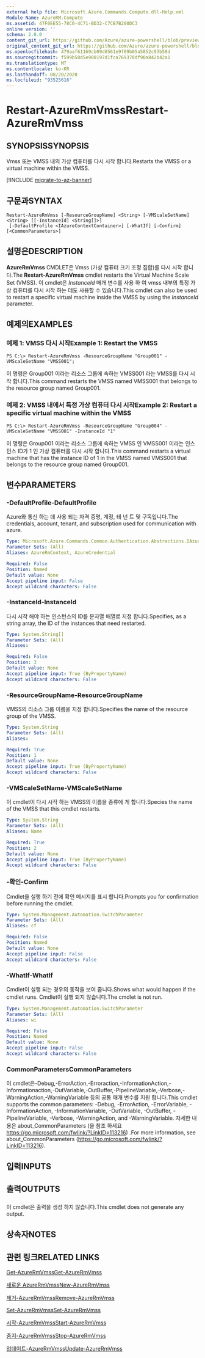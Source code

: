 ```yaml
---
external help file: Microsoft.Azure.Commands.Compute.dll-Help.xml
Module Name: AzureRM.Compute
ms.assetid: 47F0EE55-78C0-4C71-BD32-C7CB7B200DC3
online version: ''
schema: 2.0.0
content_git_url: https://github.com/Azure/azure-powershell/blob/preview/src/ResourceManager/Compute/Stack/Commands.Compute/help/Restart-AzureRmVmss.md
original_content_git_url: https://github.com/Azure/azure-powershell/blob/preview/src/ResourceManager/Compute/Stack/Commands.Compute/help/Restart-AzureRmVmss.md
ms.openlocfilehash: 479aaf61169cb09d8561e9f09b05a5852c93b58d
ms.sourcegitcommit: f599b50d5e980197d1fca769378df90a842b42a1
ms.translationtype: MT
ms.contentlocale: ko-KR
ms.lasthandoff: 08/20/2020
ms.locfileid: "93525616"
---
```

# <span data-ttu-id="87a25-101">Restart-AzureRmVmss</span><span class="sxs-lookup"><span data-stu-id="87a25-101">Restart-AzureRmVmss</span></span>

## <span data-ttu-id="87a25-102">SYNOPSIS</span><span class="sxs-lookup"><span data-stu-id="87a25-102">SYNOPSIS</span></span>
<span data-ttu-id="87a25-103">Vmss 또는 VMSS 내의 가상 컴퓨터를 다시 시작 합니다.</span><span class="sxs-lookup"><span data-stu-id="87a25-103">Restarts the VMSS or a virtual machine within the VMSS.</span></span>

[!INCLUDE [migrate-to-az-banner](../../includes/migrate-to-az-banner.md)]

## <span data-ttu-id="87a25-104">구문과</span><span class="sxs-lookup"><span data-stu-id="87a25-104">SYNTAX</span></span>

```
Restart-AzureRmVmss [-ResourceGroupName] <String> [-VMScaleSetName] <String> [[-InstanceId] <String[]>]
 [-DefaultProfile <IAzureContextContainer>] [-WhatIf] [-Confirm] [<CommonParameters>]
```

## <span data-ttu-id="87a25-105">설명은</span><span class="sxs-lookup"><span data-stu-id="87a25-105">DESCRIPTION</span></span>
<span data-ttu-id="87a25-106">**AzureRmVmss** CMDLET은 Vmss (가상 컴퓨터 크기 조정 집합)를 다시 시작 합니다.</span><span class="sxs-lookup"><span data-stu-id="87a25-106">The **Restart-AzureRmVmss** cmdlet restarts the Virtual Machine Scale Set (VMSS).</span></span>
<span data-ttu-id="87a25-107">이 cmdlet은 *InstanceId* 매개 변수를 사용 하 여 vmss 내부의 특정 가상 컴퓨터를 다시 시작 하는 데도 사용할 수 있습니다.</span><span class="sxs-lookup"><span data-stu-id="87a25-107">This cmdlet can also be used to restart a specific virtual machine inside the VMSS by using the *InstanceId* parameter.</span></span>

## <span data-ttu-id="87a25-108">예제의</span><span class="sxs-lookup"><span data-stu-id="87a25-108">EXAMPLES</span></span>

### <span data-ttu-id="87a25-109">예제 1: VMSS 다시 시작</span><span class="sxs-lookup"><span data-stu-id="87a25-109">Example 1: Restart the VMSS</span></span>
```
PS C:\> Restart-AzureRmVmss -ResourceGroupName "Group001" -VMScaleSetName "VMSS001";
```

<span data-ttu-id="87a25-110">이 명령은 Group001 이라는 리소스 그룹에 속하는 VMSS001 라는 VMSS를 다시 시작 합니다.</span><span class="sxs-lookup"><span data-stu-id="87a25-110">This command restarts the VMSS named VMSS001 that belongs to the resource group named Group001.</span></span>

### <span data-ttu-id="87a25-111">예제 2: VMSS 내에서 특정 가상 컴퓨터 다시 시작</span><span class="sxs-lookup"><span data-stu-id="87a25-111">Example 2: Restart a specific virtual machine within the VMSS</span></span>
```
PS C:\> Restart-AzureRmVmss -ResourceGroupName "Group004" -VMScaleSetName "VMSS001" -InstanceId "1"
```

<span data-ttu-id="87a25-112">이 명령은 Group001 이라는 리소스 그룹에 속하는 VMSS 인 VMSS001 이라는 인스턴스 ID가 1 인 가상 컴퓨터를 다시 시작 합니다.</span><span class="sxs-lookup"><span data-stu-id="87a25-112">This command restarts a virtual machine that has the instance ID of 1 in the VMSS named VMSS001 that belongs to the resource group named Group001.</span></span>

## <span data-ttu-id="87a25-113">변수</span><span class="sxs-lookup"><span data-stu-id="87a25-113">PARAMETERS</span></span>

### <span data-ttu-id="87a25-114">-DefaultProfile</span><span class="sxs-lookup"><span data-stu-id="87a25-114">-DefaultProfile</span></span>
<span data-ttu-id="87a25-115">Azure와 통신 하는 데 사용 되는 자격 증명, 계정, 테 넌 트 및 구독입니다.</span><span class="sxs-lookup"><span data-stu-id="87a25-115">The credentials, account, tenant, and subscription used for communication with azure.</span></span>

```yaml
Type: Microsoft.Azure.Commands.Common.Authentication.Abstractions.IAzureContextContainer
Parameter Sets: (All)
Aliases: AzureRmContext, AzureCredential

Required: False
Position: Named
Default value: None
Accept pipeline input: False
Accept wildcard characters: False
```

### <span data-ttu-id="87a25-116">-InstanceId</span><span class="sxs-lookup"><span data-stu-id="87a25-116">-InstanceId</span></span>
<span data-ttu-id="87a25-117">다시 시작 해야 하는 인스턴스의 ID를 문자열 배열로 지정 합니다.</span><span class="sxs-lookup"><span data-stu-id="87a25-117">Specifies, as a string array, the ID of the instances that need restarted.</span></span>

```yaml
Type: System.String[]
Parameter Sets: (All)
Aliases: 

Required: False
Position: 3
Default value: None
Accept pipeline input: True (ByPropertyName)
Accept wildcard characters: False
```

### <span data-ttu-id="87a25-118">-ResourceGroupName</span><span class="sxs-lookup"><span data-stu-id="87a25-118">-ResourceGroupName</span></span>
<span data-ttu-id="87a25-119">VMSS의 리소스 그룹 이름을 지정 합니다.</span><span class="sxs-lookup"><span data-stu-id="87a25-119">Specifies the name of the resource group of the VMSS.</span></span>

```yaml
Type: System.String
Parameter Sets: (All)
Aliases: 

Required: True
Position: 1
Default value: None
Accept pipeline input: True (ByPropertyName)
Accept wildcard characters: False
```

### <span data-ttu-id="87a25-120">-VMScaleSetName</span><span class="sxs-lookup"><span data-stu-id="87a25-120">-VMScaleSetName</span></span>
<span data-ttu-id="87a25-121">이 cmdlet이 다시 시작 하는 VMSS의 이름을 종류에 게 합니다.</span><span class="sxs-lookup"><span data-stu-id="87a25-121">Species the name of the VMSS that this cmdlet restarts.</span></span>

```yaml
Type: System.String
Parameter Sets: (All)
Aliases: Name

Required: True
Position: 2
Default value: None
Accept pipeline input: True (ByPropertyName)
Accept wildcard characters: False
```

### <span data-ttu-id="87a25-122">-확인</span><span class="sxs-lookup"><span data-stu-id="87a25-122">-Confirm</span></span>
<span data-ttu-id="87a25-123">Cmdlet을 실행 하기 전에 확인 메시지를 표시 합니다.</span><span class="sxs-lookup"><span data-stu-id="87a25-123">Prompts you for confirmation before running the cmdlet.</span></span>

```yaml
Type: System.Management.Automation.SwitchParameter
Parameter Sets: (All)
Aliases: cf

Required: False
Position: Named
Default value: None
Accept pipeline input: False
Accept wildcard characters: False
```

### <span data-ttu-id="87a25-124">-WhatIf</span><span class="sxs-lookup"><span data-stu-id="87a25-124">-WhatIf</span></span>
<span data-ttu-id="87a25-125">Cmdlet이 실행 되는 경우의 동작을 보여 줍니다.</span><span class="sxs-lookup"><span data-stu-id="87a25-125">Shows what would happen if the cmdlet runs.</span></span> <span data-ttu-id="87a25-126">Cmdlet이 실행 되지 않습니다.</span><span class="sxs-lookup"><span data-stu-id="87a25-126">The cmdlet is not run.</span></span>

```yaml
Type: System.Management.Automation.SwitchParameter
Parameter Sets: (All)
Aliases: wi

Required: False
Position: Named
Default value: None
Accept pipeline input: False
Accept wildcard characters: False
```

### <span data-ttu-id="87a25-127">CommonParameters</span><span class="sxs-lookup"><span data-stu-id="87a25-127">CommonParameters</span></span>
<span data-ttu-id="87a25-128">이 cmdlet은-Debug,-ErrorAction,-Erroraction,-InformationAction,-Informationaction,-OutVariable,-OutBuffer,-PipelineVariable,-Verbose,-WarningAction,-WarningVariable 등의 공통 매개 변수를 지원 합니다.</span><span class="sxs-lookup"><span data-stu-id="87a25-128">This cmdlet supports the common parameters: -Debug, -ErrorAction, -ErrorVariable, -InformationAction, -InformationVariable, -OutVariable, -OutBuffer, -PipelineVariable, -Verbose, -WarningAction, and -WarningVariable.</span></span> <span data-ttu-id="87a25-129">자세한 내용은 about_CommonParameters (을 참조 하세요 https://go.microsoft.com/fwlink/?LinkID=113216) .</span><span class="sxs-lookup"><span data-stu-id="87a25-129">For more information, see about_CommonParameters (https://go.microsoft.com/fwlink/?LinkID=113216).</span></span>

## <span data-ttu-id="87a25-130">입력</span><span class="sxs-lookup"><span data-stu-id="87a25-130">INPUTS</span></span>

## <span data-ttu-id="87a25-131">출력</span><span class="sxs-lookup"><span data-stu-id="87a25-131">OUTPUTS</span></span>

###  
<span data-ttu-id="87a25-132">이 cmdlet은 출력을 생성 하지 않습니다.</span><span class="sxs-lookup"><span data-stu-id="87a25-132">This cmdlet does not generate any output.</span></span>

## <span data-ttu-id="87a25-133">상속자</span><span class="sxs-lookup"><span data-stu-id="87a25-133">NOTES</span></span>

## <span data-ttu-id="87a25-134">관련 링크</span><span class="sxs-lookup"><span data-stu-id="87a25-134">RELATED LINKS</span></span>

[<span data-ttu-id="87a25-135">Get-AzureRmVmss</span><span class="sxs-lookup"><span data-stu-id="87a25-135">Get-AzureRmVmss</span></span>](./Get-AzureRmVmss.md)

[<span data-ttu-id="87a25-136">새로운 AzureRmVmss</span><span class="sxs-lookup"><span data-stu-id="87a25-136">New-AzureRmVmss</span></span>](./New-AzureRmVmss.md)

[<span data-ttu-id="87a25-137">제거-AzureRmVmss</span><span class="sxs-lookup"><span data-stu-id="87a25-137">Remove-AzureRmVmss</span></span>](./Remove-AzureRmVmss.md)

[<span data-ttu-id="87a25-138">Set-AzureRmVmss</span><span class="sxs-lookup"><span data-stu-id="87a25-138">Set-AzureRmVmss</span></span>](./Set-AzureRmVmss.md)

[<span data-ttu-id="87a25-139">시작-AzureRmVmss</span><span class="sxs-lookup"><span data-stu-id="87a25-139">Start-AzureRmVmss</span></span>](./Start-AzureRmVmss.md)

[<span data-ttu-id="87a25-140">중지-AzureRmVmss</span><span class="sxs-lookup"><span data-stu-id="87a25-140">Stop-AzureRmVmss</span></span>](./Stop-AzureRmVmss.md)

[<span data-ttu-id="87a25-141">업데이트-AzureRmVmss</span><span class="sxs-lookup"><span data-stu-id="87a25-141">Update-AzureRmVmss</span></span>](./Update-AzureRmVmss.md)


